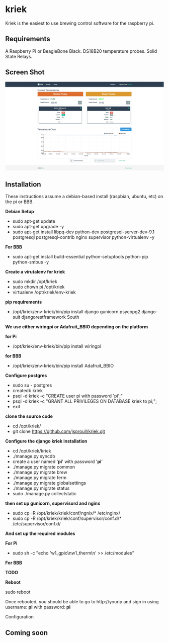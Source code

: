 kriek
=====

Kriek is the easiest to use brewing control software for the raspberry pi.

Requirements
------------

A Raspberry Pi or BeagleBone Black.
DS18B20 temperature probes.
Solid State Relays.


Screen Shot
-----------
![main screen](screenshots/main.png)

Installation
------------

These instructions assume a debian-based install (raspbian, ubuntu, etc) on the pi or BBB.

**Debian Setup**
* sudo apt-get update
* sudo apt-get upgrade -y
* sudo apt-get install libpq-dev python-dev postgresql-server-dev-9.1  postgresql postgresql-contrib nginx supervisor python-virtualenv -y

**For BBB**
* sudo apt-get install build-essential python-setuptools python-pip python-smbus -y

**Create a virutalenv for kriek**

* sudo mkdir /opt/kriek
* sudo chown pi /opt/kriek
* virtualenv /opt/kriek/env-kriek

**pip requirements**

* /opt/kriek/env-kriek/bin/pip install django gunicorn psycopg2 django-suit djangorestframework South

**We use either wiringpi or Adafruit_BBIO depending on the platform**

**for Pi**

* /opt/kriek/env-kriek/bin/pip install wiringpi

**for BBB**

* /opt/kriek/env-kriek/bin/pip install Adafruit_BBIO


**Configure postgres**

* sudo su - postgres
* createdb kriek
* psql -d kriek -c "CREATE user pi with password 'pi';"
* psql -d kriek -c "GRANT ALL PRIVILEGES ON DATABASE kriek to pi;";
* exit

**clone the source code**

* cd /opt/kriek/
* git clone https://github.com/jsproull/kriek.git

**Configure the django kriek installation**

* cd /opt/kriek/kriek
* ./manage.py syncdb
*  create a user named '**pi**' with password '**pi**'
* ./manage.py migrate common
* ./manage.py migrate brew
* ./manage.py migrate ferm
* ./manage.py migrate globalsettings
* ./manage.py migrate status
* sudo ./manage.py collectstatic

**then set up gunicorn, supervisord and nginx**

* sudo cp -R /opt/kriek/kriek/conf/ngnix/* /etc/nginx/
* sudo cp -R /opt/kriek/kriek/conf/supervisor/conf.d/* /etc/supervisor/conf.d/

**And set up the required modules**

**For Pi**

* sudo sh -c "echo 'w1_gpio\nw1_therm\n' >> /etc/modules"

**For BBB**

**TODO**

**Reboot**

sudo reboot

Once rebooted, you should be able to go to http://yourip and sign in using username: **pi** with password: **pi**

Configuration

**Coming soon**
-------------

